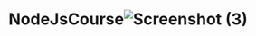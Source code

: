 # NodeJsCourse![Screenshot (3)](https://user-images.githubusercontent.com/53478218/175517739-9c622fed-c0d8-47a4-9c8e-3d42fc456d82.png)
